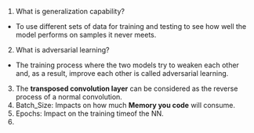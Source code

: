 1. What is generalization capability?
- To use different sets of data for training and testing to see how well the model performs on samples it never meets.
2. What is adversarial learning?
- The training process where the two models try to weaken each other and, as a result, improve each other is called adversarial learning.
3. The **transposed convolution layer** can be considered as the reverse process of a normal convolution.
4. Batch_Size: Impacts on how much **Memory you code** will consume.
5. Epochs: Impact on the training timeof the NN.
6.
